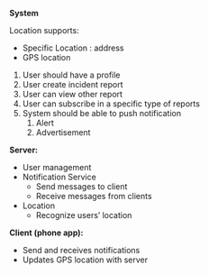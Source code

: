 **System**

Location supports:
-	Specific Location : address
-	GPS location

1.	User should have a profile
2.	User create incident report
3.	User can view other report
4.	User can subscribe in a specific type of reports
5.	System should be able to push notification
    1.	Alert
    2.	Advertisement

**Server:**
*	User management
*	Notification Service
    *	Send messages to client
    *	Receive messages from clients
*	Location
    *	Recognize users’ location

**Client (phone app):**
*	Send and receives notifications
*	Updates GPS location with server
